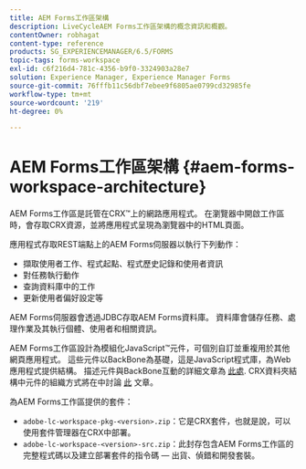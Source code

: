 ```yaml
---
title: AEM Forms工作區架構
description: LiveCycleAEM Forms工作區架構的概念資訊和概觀。
contentOwner: robhagat
content-type: reference
products: SG_EXPERIENCEMANAGER/6.5/FORMS
topic-tags: forms-workspace
exl-id: c6f216d4-781c-4356-b9f0-3324903a28e7
solution: Experience Manager, Experience Manager Forms
source-git-commit: 76fffb11c56dbf7ebee9f6805ae0799cd32985fe
workflow-type: tm+mt
source-wordcount: '219'
ht-degree: 0%

---
```


# AEM Forms工作區架構 {#aem-forms-workspace-architecture}

AEM Forms工作區是託管在CRX™上的網路應用程式。 在瀏覽器中開啟工作區時，會存取CRX資源，並將應用程式呈現為瀏覽器中的HTML頁面。

應用程式存取REST端點上的AEM Forms伺服器以執行下列動作：

* 擷取使用者工作、程式起點、程式歷史記錄和使用者資訊
* 對任務執行動作
* 查詢資料庫中的工作
* 更新使用者偏好設定等

AEM Forms伺服器會透過JDBC存取AEM Forms資料庫。 資料庫會儲存任務、處理作業及其執行個體、使用者和相關資訊。

AEM Forms工作區設計為模組化JavaScript™元件，可個別自訂並重複用於其他網頁應用程式。 這些元件以BackBone為基礎，這是JavaScript程式庫，為Web應用程式提供結構。 描述元件與BackBone互動的詳細文章為 [此處](/help/forms/using/backbone-interaction.md). CRX資料夾結構中元件的組織方式將在中討論 [此](/help/forms/using/folder-structure.md) 文章。

為AEM Forms工作區提供的套件：

* `adobe-lc-workspace-pkg-<version>.zip`：它是CRX套件，也就是說，可以使用套件管理器在CRX中部署。
* `adobe-lc-workspace-<version>-src.zip`：此封存包含AEM Forms工作區的完整程式碼以及建立部署套件的指令碼 — 出貨、偵錯和開發套裝。
